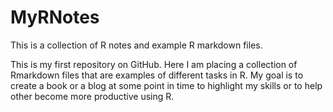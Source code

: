 # MyRNotes
This is a collection of R notes and example R markdown files.

This is my first repository on GitHub.  Here I am placing a collection of Rmarkdown files 
that are examples of different tasks in R.  My goal is to create a book or a blog at some
point in time to highlight my skills or to help other become more productive using R.
